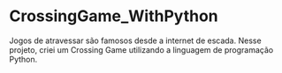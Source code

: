 # CrossingGame_WithPython
Jogos de atravessar são famosos desde a internet de escada. Nesse projeto, criei um Crossing Game utilizando a linguagem de programação Python.

